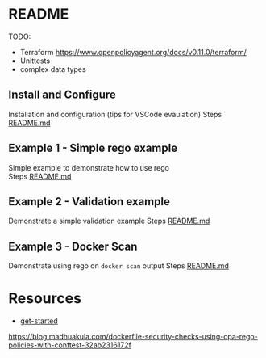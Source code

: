 # README

TODO:
* Terraform https://www.openpolicyagent.org/docs/v0.11.0/terraform/
* Unittests
* complex data types 

## Install and Configure
Installation and configuration (tips for VSCode evaulation)
Steps [README.md](./00_setup/README.md)  

## Example 1 - Simple rego example
Simple example to demonstrate how to use rego  
Steps [README.md](./01_simplpe_rego_example/README.md)  

## Example 2 - Validation example
Demonstrate a simple validation example
Steps [README.md](./02_validate_example/README.md)  

## Example 3 - Docker Scan
Demonstrate using rego on `docker scan` output
Steps [README.md](./03_conftest_docker_scan/README.md)  

# Resources

* [get-started](https://www.openpolicyagent.org/docs/v0.11.0/get-started)


https://blog.madhuakula.com/dockerfile-security-checks-using-opa-rego-policies-with-conftest-32ab2316172f